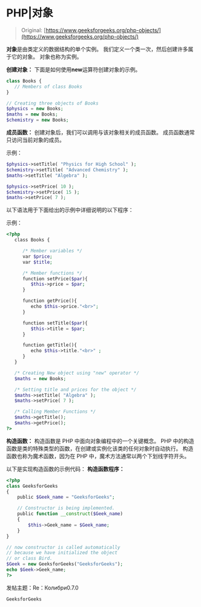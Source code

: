 # PHP|对象

> Original: [https://www.geeksforgeeks.org/php-objects/](https://www.geeksforgeeks.org/php-objects/)

**对象**是由类定义的数据结构的单个实例。 我们定义一个类一次，然后创建许多属于它的对象。 对象也称为实例。

**创建对象：**
下面是如何使用**new**运算符创建对象的示例。

```php
class Books {
   // Members of class Books
}

// Creating three objects of Books
$physics = new Books;
$maths = new Books;
$chemistry = new Books;

```

**成员函数：**
创建对象后，我们可以调用与该对象相关的成员函数。 成员函数通常只访问当前对象的成员。

示例：

```php
$physics->setTitle( "Physics for High School" );
$chemistry->setTitle( "Advanced Chemistry" );
$maths->setTitle( "Algebra" );

$physics->setPrice( 10 );
$chemistry->setPrice( 15 );
$maths->setPrice( 7 );
```

以下语法用于下面给出的示例中详细说明的以下程序：

示例：

```php
<?php
   class Books {

      /* Member variables */
      var $price;
      var $title;

      /* Member functions */
      function setPrice($par){
         $this->price = $par;
      }

      function getPrice(){
         echo $this->price."<br>";
      }

      function setTitle($par){
         $this->title = $par;
      }

      function getTitle(){
         echo $this->title."<br>" ;
      }
   }

   /* Creating New object using "new" operator */
   $maths = new Books;

   /* Setting title and prices for the object */
   $maths->setTitle( "Algebra" );
   $maths->setPrice( 7 );

   /* Calling Member Functions */  
   $maths->getTitle();
   $maths->getPrice();
?>
```

**构造函数：**
构造函数是 PHP 中面向对象编程中的一个关键概念。 PHP 中的构造函数是类的特殊类型的函数，在创建或实例化该类的任何对象时自动执行。
构造函数也称为魔术函数，因为在 PHP 中，魔术方法通常以两个下划线字符开头。

以下是实现构造函数的示例代码：
**构造函数程序：**

```php
<?php
class GeeksforGeeks
{    
    public $Geek_name = "GeeksforGeeks";

    // Constructor is being implemented.
    public function __construct($Geek_name)
    {
        $this->Geek_name = $Geek_name;
    }
}

// now constructor is called automatically 
// because we have initialized the object
// or class Bird.
$Geek = new GeeksforGeeks("GeeksforGeeks"); 
echo $Geek->Geek_name;
?>
```

发帖主题：Re：Колибри0.7.0

```php
GeeksforGeeks
```